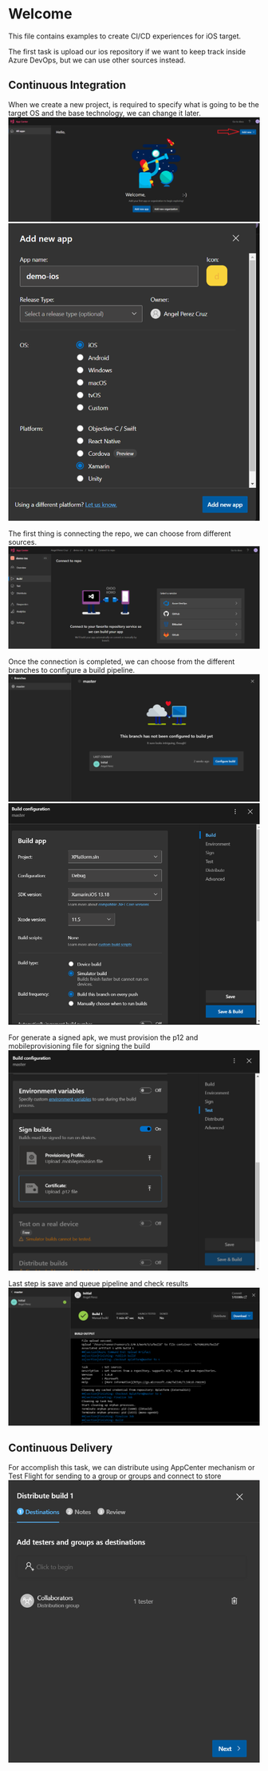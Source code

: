 # Welcome
This file contains examples to create CI/CD experiences for iOS target.

The first task is upload our ios repository if we want to keep track inside Azure DevOps, but we can use other sources instead.

## Continuous Integration
When we create a new project, is required to specify what is going to be the target OS and the base technology, we can change it later.
!["Project Setup"](img/00.PNG)
!["Project Configuration"](img/i_01.PNG)


The first thing is connecting the repo, we can choose from different sources.
!["Repo Connection"](img/i_02.PNG)

Once the connection is completed, we can choose from the different branches to configure a build pipeline.
!["Branch Selection"](img/i_03.PNG)
!["Build Configuration"](img/i_04.PNG)

For generate a signed apk, we must provision the p12 and mobileprovisioning file for signing the build
!["Signing Configuration"](img/i_05.PNG)


Last step is save and queue pipeline and check results
!["Save Pipeline"](img/i_06.PNG)

## Continuous Delivery
For accomplish this task, we can distribute using AppCenter mechanism or Test Flight for sending to a group or groups and connect to store
!["Results"](img/a_07.PNG)